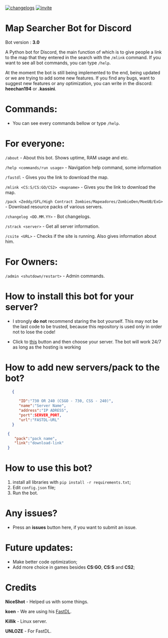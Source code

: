 [![changelogs](https://img.shields.io/badge/changelogs%20-76c22f)](https://github.com/heechan194/Map-Searcher-Bot/blob/main/changelog.txt) [![invite](https://img.shields.io/badge/Add_bot_to-Discord-blue)](https://discord.com/api/oauth2/authorize?client_id=1122605455194193931&permissions=277025396736&scope=applications.commands%20bot) 

# Map Searcher Bot for Discord

Bot version : **3.0**

A Python bot for Discord, the main function of which is to give people a link to the map that they entered in the search with the `/mlink` command. If you want to see all bot commands, you can type `/help`.

At the moment the bot is still being implemented to the end, being updated or we are trying to add some new features. If you find any bugs, want to suggest new features or any optimization, you can write in the discord: **heechan194** or **.kassini**.


# Commands:

- You can see every commands bellow or type `/help`.

# For everyone:

`/about` - About this bot. Shows uptime, RAM usage and etc.

`/help <commands/run usage>` - Navigation help command, some information

`/fastdl` - Gives you the link to download the map.

`/mlink <CS:S/CS:GO/CS2> <mapname>` - Gives you the link to download the map.

`/pack <Zeddy/GFL/High Contract Zombies/Mapeadores/ZombieDen/MoeUB/ExG>` - Download resource packs of various servers.

`/changelog <DD.MM.YY>` - Bot changelogs.

`/strack <server>` - Get all server information.

`/csite <URL>` - Checks if the site is running. Also gives information about him.

# For Owners:

`/admin <shutdown/restart>` - Admin commands.


# How to install this bot for your server?

- I strongly **do not** recommend staring the bot yourself. This may not be the last code to be trusted, because this repository is used only in order not to lose the code!

- Click to [this](https://discord.com/api/oauth2/authorize?client_id=1122605455194193931&permissions=277025396736&scope=applications.commands%20) button and then choose your server. The bot will work 24/7 as long as the hosting is working


# How to add new servers/pack to the bot?
  ```json 
     {
        
        "ID":"730 OR 240 (CSGO - 730, CSS - 240)",
        "name":"Server Name",
        "address":"IP ADRESS",
        "port":SERVER_PORT,
        "url":"FASTDL-URL"
     }
```
   ```json 
    {
       "pack":"pack name",
       "link":"download-link"
    }
```

# How to use this bot?

1. install all libraries with `pip install -r requirements.txt`;
2. Edit `config.json` file;
3. Run the bot.


# Any issues?

- Press an **issues** button here, if you want to submit an issue.


# Future updates:
- Make better code optimization;
- Add more choice in games besides **CS:GO**, **CS:S** and **CS2**;


# Credits
**NiceShot** - Helped us with some things.

**koen** - We are using his [FastDL](https://www.notkoen.xyz/fastdl/).

**Killik** - Linux server.

**UNLOZE** - For FastDL.